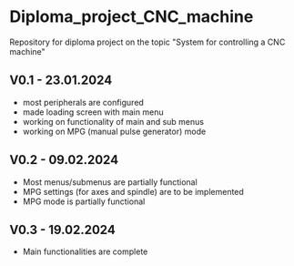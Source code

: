 # Diploma_project_CNC_machine
Repository for diploma project on the topic "System for controlling a CNC machine"

## V0.1 - 23.01.2024
 - most peripherals are configured
 - made loading screen with main menu
 - working on functionality of main and sub menus
 - working on MPG (manual pulse generator) mode

## V0.2 - 09.02.2024
 - Most menus/submenus are partially functional
 - MPG settings (for axes and spindle) are to be implemented
 - MPG mode is partially functional

## V0.3 - 19.02.2024
 - Main functionalities are complete